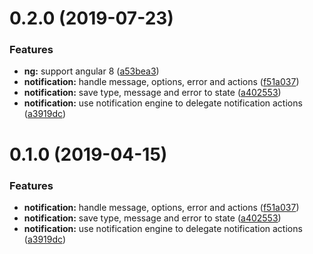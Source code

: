 # 0.2.0 (2019-07-23)


### Features

* **ng:** support angular 8 ([a53bea3](https://github.com/fivethree-team/ngxs-notification-plugin/commit/a53bea3))
* **notification:** handle message, options, error and actions ([f51a037](https://github.com/fivethree-team/ngxs-notification-plugin/commit/f51a037))
* **notification:** save type, message and error to state ([a402553](https://github.com/fivethree-team/ngxs-notification-plugin/commit/a402553))
* **notification:** use notification engine to delegate notification actions ([a3919dc](https://github.com/fivethree-team/ngxs-notification-plugin/commit/a3919dc))



# 0.1.0 (2019-04-15)


### Features

* **notification:** handle message, options, error and actions ([f51a037](https://github.com/fivethree-team/ngxs-notification-plugin/commit/f51a037))
* **notification:** save type, message and error to state ([a402553](https://github.com/fivethree-team/ngxs-notification-plugin/commit/a402553))
* **notification:** use notification engine to delegate notification actions ([a3919dc](https://github.com/fivethree-team/ngxs-notification-plugin/commit/a3919dc))



